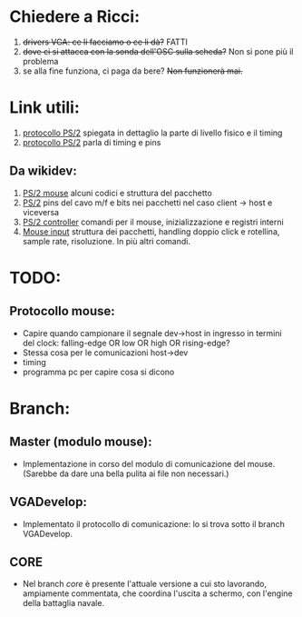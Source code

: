 # Chiedere a Ricci:
 1.  ~~drivers VGA: ce li facciamo o ce li dà?~~ FATTI
 2.  ~~dove ci si attacca con la sonda dell'OSC sulla scheda?~~ Non si pone più il problema
 3.  se alla fine funziona, ci paga da bere? ~~Non funzionerà mai.~~


# Link utili:
 1. [protocollo PS/2](http://www.burtonsys.com/ps2_chapweske.htm) spiegata in dettaglio la parte di livello fisico e il timing
 2. [protocollo PS/2](https://allpinouts.org/pinouts/connectors/input_device/mouse-keyboard-ps-2/) parla di timing e pins
## Da wikidev:
 1. [PS/2 mouse](https://wiki.osdev.org/PS/2_Mouse) alcuni codici e struttura del pacchetto
 2. [PS/2](https://wiki.osdev.org/PS/2) pins del cavo m/f e bits nei pacchetti nel caso client -> host e viceversa
 3. [PS/2 controller](https://wiki.osdev.org/"8042"_PS/2_Controller) comandi per il mouse, inizializzazione e registri interni
 4. [Mouse input](https://wiki.osdev.org/Mouse_Input) struttura dei pacchetti, handling doppio click e rotellina, sample rate, risoluzione. In più altri comandi.

# TODO:
## Protocollo mouse:
 * Capire quando campionare il segnale dev->host in ingresso in termini del clock: falling-edge OR low OR high OR rising-edge?
 * Stessa cosa per le comunicazioni host->dev
 * timing
 * programma pc per capire cosa si dicono


# Branch:
## Master (modulo mouse):
 * Implementazione in corso del modulo di comunicazione del mouse. (Sarebbe da dare una bella pulita ai file non necessari.)
## VGADevelop:
 * Implementato il protocollo di comunicazione: lo si trova sotto il branch VGADevelop.
## CORE
 * Nel branch *core* è presente l'attuale versione a cui sto lavorando, ampiamente commentata, che coordina l'uscita a schermo, con l'engine della battaglia navale.
